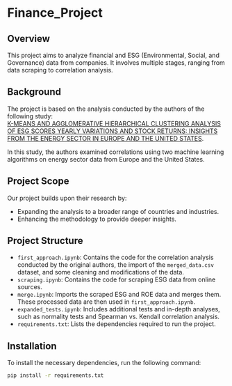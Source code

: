 # Finance_Project  

## Overview  

This project aims to analyze financial and ESG (Environmental, Social, and Governance) data from companies. It involves multiple stages, ranging from data scraping to correlation analysis.  

## Background  

The project is based on the analysis conducted by the authors of the following study:  
[K-MEANS AND AGGLOMERATIVE HIERARCHICAL CLUSTERING ANALYSIS OF ESG SCORES YEARLY VARIATIONS AND STOCK RETURNS: INSIGHTS FROM THE ENERGY SECTOR IN EUROPE AND THE UNITED STATES](https://www.researchgate.net/publication/374285566_K-MEANS_AND_AGGLOMERATIVE_HIERARCHICAL_CLUSTERING_ANALYSIS_OF_ESG_SCORES_YEARLY_VARIATIONS_AND_STOCK_RETURNS_INSIGHTS_FROM_THE_ENERGY_SECTOR_IN_EUROPE_AND_THE_UNITED_STATES).  

In this study, the authors examined correlations using two machine learning algorithms on energy sector data from Europe and the United States.  

## Project Scope  

Our project builds upon their research by:  
- Expanding the analysis to a broader range of countries and industries.  
- Enhancing the methodology to provide deeper insights.  

## Project Structure  

- `first_approach.ipynb`: Contains the code for the correlation analysis conducted by the original authors, the import of the `merged_data.csv` dataset, and some cleaning and modifications of the data.  
- `scraping.ipynb`: Contains the code for scraping ESG data from online sources.  
- `merge.ipynb`: Imports the scraped ESG and ROE data and merges them. These processed data are then used in `first_approach.ipynb`.  
- `expanded_tests.ipynb`: Includes additional tests and in-depth analyses, such as normality tests and Spearman vs. Kendall correlation analysis.  
- `requirements.txt`: Lists the dependencies required to run the project.  

## Installation  

To install the necessary dependencies, run the following command:  

```sh
pip install -r requirements.txt
